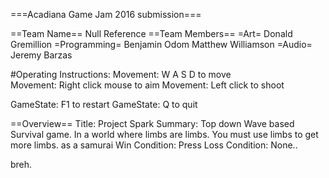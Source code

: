 ===Acadiana Game Jam 2016 submission===

==Team Name==
Null Reference
==Team Members==
=Art=
Donald Gremillion
=Programming=
Benjamin Odom
Matthew Williamson
=Audio=
Jeremy Barzas

#Operating Instructions:
Movement: W A S D to move   
Movement: Right click mouse to aim
Movement: Left click to shoot

GameState: F1 to restart
GameState: Q to quit

==Overview==
Title: Project Spark
Summary: Top down Wave based Survival game.
In a world where limbs are limbs. You must use limbs to get more limbs. as a samurai
Win Condition: Press 
Loss Condition: None..































































































































































breh.























